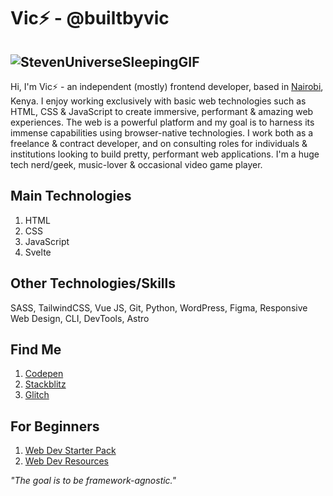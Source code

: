# Vic⚡ - @builtbyvic
![StevenUniverseSleepingGIF](https://github.com/builtbyvic/builtbyvic/assets/96733556/db7db058-d684-4f89-8aaa-8af690657c5e)
---
Hi, I'm Vic⚡ - an independent (mostly) frontend developer, based in [Nairobi](https://en.wikipedia.org/wiki/Nairobi), Kenya. I enjoy working exclusively with basic web technologies such as HTML, CSS & JavaScript to create immersive, performant & amazing web experiences. The web is a powerful platform and my goal is to harness its immense capabilities using browser-native technologies. I work both as a freelance & contract developer, and on consulting roles for individuals & institutions looking to build pretty, performant web applications. I'm a huge tech nerd/geek, music-lover & occasional video game player.
## Main Technologies
1. HTML
2. CSS
3. JavaScript
4. Svelte
## Other Technologies/Skills
SASS, TailwindCSS, Vue JS, Git, Python, WordPress, Figma, Responsive Web Design, CLI, DevTools, Astro 
## Find Me
1. [Codepen](https://codepen.io/builtbyvic)
2. [Stackblitz](https://stackblitz.com/@builtbyvic)
3. [Glitch](https://glitch.com/@builtbyvic)
## For Beginners
1. [Web Dev Starter Pack](https://builtbyvic.github.io)
2. [Web Dev Resources](https://tech-bookmarks.vercel.app)

_"The goal is to be framework-agnostic."_


